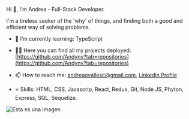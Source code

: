 Hi 👋, I'm Andrea - Full-Stack Developer.

I'm a tireless seeker of the 'why' of things, and finding both a good and efficient way of solving problems.

- 🌱 I’m currently learning: TypeScript

- 👨‍💻 Here you can find all my projects deployed: [https://github.com/Andynv?tab=repositories](https://github.com/Andynv?tab=repositories)

- 📫 How to reach me: andreaovallesc@gmail.com, [Linkedin Profile](https://www.linkedin.com/in/andrea-ovalles-developer/)

- ⭐ Skills: HTML, CSS, Javascrip, React, Redux, Git, Node JS, Phyton, Express, SQL, Sequelize.

![Esta es una imagen](https://cdn.dribbble.com/users/5448869/screenshots/11964344/media/7c1a55db92d1d015c51ad7595a2b82ff.png?compress=1&resize=800x600&vertical=top)
